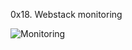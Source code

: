 0x18. Webstack monitoring

![Monitoring](https://github.com/simpsonismade24d/alx-system_engineering-devops/assets/111156398/5711e7ef-0db4-49d3-8ed6-155f8785da03)
